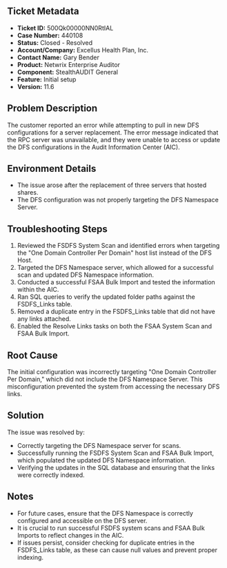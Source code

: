## Ticket Metadata
- **Ticket ID:** 500Qk00000NN0RtIAL
- **Case Number:** 440108
- **Status:** Closed - Resolved
- **Account/Company:** Excellus Health Plan, Inc.
- **Contact Name:** Gary Bender
- **Product:** Netwrix Enterprise Auditor
- **Component:** StealthAUDIT General
- **Feature:** Initial setup
- **Version:** 11.6

## Problem Description
The customer reported an error while attempting to pull in new DFS configurations for a server replacement. The error message indicated that the RPC server was unavailable, and they were unable to access or update the DFS configurations in the Audit Information Center (AIC).

## Environment Details
- The issue arose after the replacement of three servers that hosted shares.
- The DFS configuration was not properly targeting the DFS Namespace Server.

## Troubleshooting Steps
1. Reviewed the FSDFS System Scan and identified errors when targeting the "One Domain Controller Per Domain" host list instead of the DFS Host.
2. Targeted the DFS Namespace server, which allowed for a successful scan and updated DFS Namespace information.
3. Conducted a successful FSAA Bulk Import and tested the information within the AIC.
4. Ran SQL queries to verify the updated folder paths against the FSDFS_Links table.
5. Removed a duplicate entry in the FSDFS_Links table that did not have any links attached.
6. Enabled the Resolve Links tasks on both the FSAA System Scan and FSAA Bulk Import.

## Root Cause
The initial configuration was incorrectly targeting "One Domain Controller Per Domain," which did not include the DFS Namespace Server. This misconfiguration prevented the system from accessing the necessary DFS links.

## Solution
The issue was resolved by:
- Correctly targeting the DFS Namespace server for scans.
- Successfully running the FSDFS System Scan and FSAA Bulk Import, which populated the updated DFS Namespace information.
- Verifying the updates in the SQL database and ensuring that the links were correctly indexed.

## Notes
- For future cases, ensure that the DFS Namespace is correctly configured and accessible on the DFS server.
- It is crucial to run successful FSDFS system scans and FSAA Bulk Imports to reflect changes in the AIC.
- If issues persist, consider checking for duplicate entries in the FSDFS_Links table, as these can cause null values and prevent proper indexing.